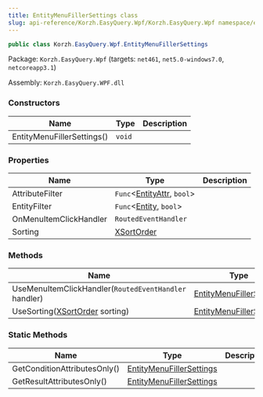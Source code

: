 ```yaml
---
title: EntityMenuFillerSettings class
slug: api-reference/Korzh.EasyQuery.Wpf/Korzh.EasyQuery.Wpf namespace/entitymenufillersettings-class
---
```



```csharp
public class Korzh.EasyQuery.Wpf.EntityMenuFillerSettings

```
Package: `Korzh.EasyQuery.Wpf` (targets: `net461`, `net5.0-windows7.0`, `netcoreapp3.1`)

Assembly: `Korzh.EasyQuery.WPF.dll`

### Constructors

| Name | Type | Description | 
| --- | --- | --- | 
| EntityMenuFillerSettings() | `void` |  | 


### Properties

| Name | Type | Description | 
| --- | --- | --- | 
| AttributeFilter | `Func`&lt;[EntityAttr](/api-reference/korzh-easyquery/korzh-easyquery-namespace/entityattr-class), `bool`&gt; |  | 
| EntityFilter | `Func`&lt;[Entity](/api-reference/korzh-easyquery/korzh-easyquery-namespace/entity-class), `bool`&gt; |  | 
| OnMenuItemClickHandler | `RoutedEventHandler` |  | 
| Sorting | [XSortOrder](/api-reference/korzh-easyquery-wpf/korzh-easyquery-wpf-namespace/xsortorder-enum) |  | 


### Methods

| Name | Type | Description | 
| --- | --- | --- | 
| UseMenuItemClickHandler(`RoutedEventHandler` handler) | [EntityMenuFillerSettings](/api-reference/korzh-easyquery-wpf/korzh-easyquery-wpf-namespace/entitymenufillersettings-class) |  | 
| UseSorting([XSortOrder](/api-reference/korzh-easyquery-wpf/korzh-easyquery-wpf-namespace/xsortorder-enum) sorting) | [EntityMenuFillerSettings](/api-reference/korzh-easyquery-wpf/korzh-easyquery-wpf-namespace/entitymenufillersettings-class) |  | 


### Static Methods

| Name | Type | Description | 
| --- | --- | --- | 
| GetConditionAttributesOnly() | [EntityMenuFillerSettings](/api-reference/korzh-easyquery-wpf/korzh-easyquery-wpf-namespace/entitymenufillersettings-class) |  | 
| GetResultAttributesOnly() | [EntityMenuFillerSettings](/api-reference/korzh-easyquery-wpf/korzh-easyquery-wpf-namespace/entitymenufillersettings-class) |  |